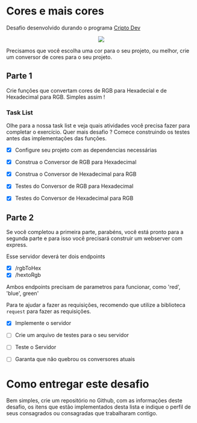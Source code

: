 # Cores e mais cores

Desafio desenvolvido durando o programa [Cripto Dev](https://criptodev.corporate.gama.academy/)

<center>
  <img src="https://pa1.narvii.com/6437/e490081cae3ef1c0e1c77936346013e7d93e568e_hq.gif"></img>
</center>

Precisamos que você escolha uma cor para o seu projeto, ou melhor, crie um conversor de cores para o seu projeto.

## Parte 1

Crie funções que convertam cores de RGB para Hexadecial e de Hexadecimal para RGB. Simples assim !

### Task List

Olhe para a nossa task list e veja quais atividades você precisa fazer para completar o exercício. Quer mais desafio ? Comece construindo os testes antes das implementações das funções.

- [x] Configure seu projeto com as dependencias necessárias
- [x] Construa o Conversor de RGB para Hexadecimal
- [x] Construa o Conversor de Hexadecimal para RGB
- [x] Testes do Conversor de RGB para Hexadecimal
- [x] Testes do Conversor de Hexadecimal para RGB


## Parte 2

Se você completou a primeira parte, parabéns, você está pronto para a segunda parte e para isso você precisará construir um webserver com express.

Esse servidor deverá ter dois endpoints

- [x] /rgbToHex
- [x] /hextoRgb

Ambos endpoints precisam de parametros para funcionar, como 'red', 'blue', green' 

Para te ajudar a fazer as requisições, recomendo que utilize a biblioteca `request` para fazer as requisições.

- [X] Implemente o servidor
- [ ] Crie um arquivo de testes para o seu servidor
- [ ] Teste o Servidor
- [ ] Garanta que não quebrou os conversores atuais


# Como entregar este desafio

Bem simples, crie um repositório no Github, com as informações deste desafio, os itens que estão implementados desta lista e indique o perfil de seus consagrados ou consagradas que trabalharam contigo.